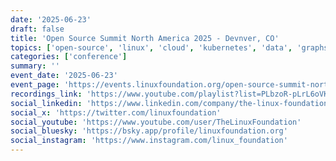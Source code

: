 ```yaml
---
date: '2025-06-23'
draft: false
title: 'Open Source Summit North America 2025 - Devnver, CO'
topics: ['open-source', 'linux', 'cloud', 'kubernetes', 'data', 'graphs', 'python']
categories: ['conference']
summary: ''
event_date: '2025-06-23'
event_page: 'https://events.linuxfoundation.org/open-source-summit-north-america/'
recordings_link: 'https://www.youtube.com/playlist?list=PLbzoR-pLrL6oVKdG6lLVXeCYVbt_NnS4c'
social_linkedin: 'https://www.linkedin.com/company/the-linux-foundation/'
social_x: 'https://twitter.com/linuxfoundation'
social_youtube: 'https://www.youtube.com/user/TheLinuxFoundation'
social_bluesky: 'https://bsky.app/profile/linuxfoundation.org'
social_instagram: 'https://www.instagram.com/linux_foundation'
---
```



